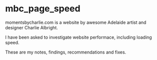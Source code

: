 # mbc_page_speed
momentsbycharlie.com is a website by awesome Adelaide artist and designer Charlie Albright.

I have been asked to investigate website performace, including loading speed.

These are my notes, findings, recommendations and fixes.

